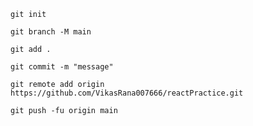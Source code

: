 ```
git init
```

```
git branch -M main
```

```
git add .
```

```
git commit -m "message"
```

```
git remote add origin https://github.com/VikasRana007666/reactPractice.git
```

```
git push -fu origin main
```
